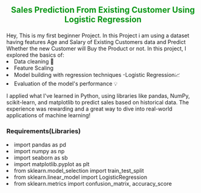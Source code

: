 <h2 style="color:rgb(10,151,23);"><p align='center'> Sales Prediction From Existing Customer Using Logistic Regression </h2>
Hey, This is my first beginner Project. In this Project i am using a dataset having features Age and Salary of Existing Customers data and Predict Whether the new Customer will Buy the Product or not.
In this project, I explored the basics of:<br>
<li> Data cleaning 🧹<br>
<li> Feature Scaling <br>
<li> Model building with regression techniques -Logistic Regression📈
<li> Evaluation of the model's performance 💡

I applied what I've learned in Python, using libraries like pandas, NumPy, scikit-learn, and matplotlib to predict sales based on historical data. The experience was rewarding and a great way to dive into real-world applications of machine learning!
<h3>Requirements(Libraries)</h3>
<li>import pandas as pd<br>
<li>import numpy as np<br>
<li>import seaborn as sb<br>
<li>import matplotlib.pyplot as plt<br>
<li>from sklearn.model_selection import train_test_split<br>
<li>from sklearn.linear_model import LogisticRegression<br>
<li>from sklearn.metrics import confusion_matrix, accuracy_score

